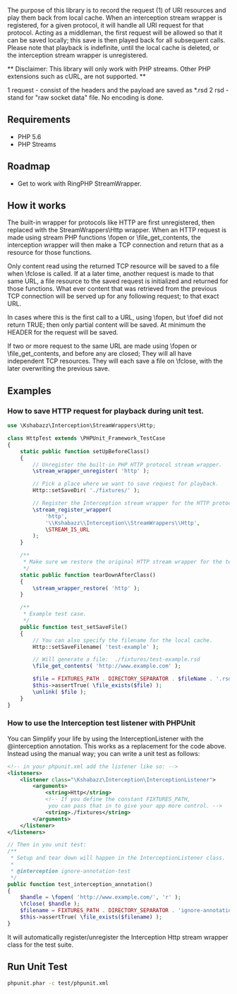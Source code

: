The purpose of this library is to record the request (1) of URI resources and play them back from local cache. When an
interception stream wrapper is registered, for a given protocol, it will handle all URI request for that protocol.
Acting as a middleman, the first request will be allowed so that it can be saved locally; this save is then played back
for all subsequent calls. Please note that playback is indefinite, until the local cache is deleted, or the interception
stream wrapper is unregistered.

** Disclaimer: This library will only work with PHP streams. Other PHP extensions such as cURL, are not supported. **

1 request - consist of the headers and the payload are saved as *.rsd
2 rsd - stand for "raw socket data" file. No encoding is done.


## Requirements

* PHP 5.6
* PHP Streams

## Roadmap

* Get to work with RingPHP StreamWrapper.

## How it works

The built-in wrapper for protocols like HTTP are first unregistered, then replaced with the StreamWrappers\Http wrapper.
When an HTTP request is made using stream PHP functions \fopen or \file_get_contents, the interception wrapper will then
make a TCP connection and return that as a resource for those functions.

Only content read using the returned TCP resource will be saved to a file when \fclose is called. If at a later time,
another request is made to that same URL, a file resource to the saved request is initialized and returned for those
functions. What ever content that was retrieved from the previous TCP connection will be served up for any following
request; to that exact URL.

In cases where this is the first call to a URL, using \fopen, but \foef did not return TRUE; then only partial content
will be saved. At minimum the HEADER for the request will be saved.

If two or more request to the same URL are made using \fopen or \file_get_contents, and before any are closed; They will
all have independent TCP resources. They will each save a file on \fclose, with the later overwriting the previous save.


## Examples

### How to save HTTP request for playback during unit test.

```php
use \Kshabazz\Interception\StreamWrappers\Http;

class HttpTest extends \PHPUnit_Framework_TestCase
{
    static public function setUpBeforeClass()
    {
        // Unregister the built-in PHP HTTP protocol stream wrapper.
        \stream_wrapper_unregister( 'http' );

        // Pick a place where we want to save request for playback.
        Http::setSaveDir( './fixtures/' );

        // Register the Interception stream wrapper for the HTTP protocol.
        \stream_register_wrapper(
            'http',
            '\\Kshabazz\\Interception\\StreamWrappers\\Http',
            \STREAM_IS_URL
        );
    }

    /**
     * Make sure we restore the original HTTP stream wrapper for the test environment.
     */
    static public function tearDownAfterClass()
    {
        \stream_wrapper_restore( 'http' );
    }

    /**
     * Example test case.
     */
    public function test_setSaveFile()
    {
        // You can also specify the filename for the local cache.
        Http::setSaveFilename( 'test-example' );

        // Will generate a file:  ./fixtures/test-example.rsd
        \file_get_contents( 'http://www.example.com' );

        $file = FIXTURES_PATH . DIRECTORY_SEPARATOR . $fileName . '.rsd';
        $this->assertTrue( \file_exists($file) );
        \unlink( $file );
    }
}
```

### How to use the Interception test listener with PHPUnit

You can Simplify your life by using the InterceptionListener with the @interception annotation. This works as a
replacement for the code above. Instead using the manual way; you can write a unit test as follows:

```xml
<!-- in your phpunit.xml add the listener like so: -->
<listeners>
    <listener class="\Kshabazz\Interception\InterceptionListener">
        <arguments>
            <string>Http</string>
            <!-- If you define the constant FIXTURES_PATH,
             you can pass that in to give your app more control. -->
            <string>./fixtures</string>
        </arguments>
    </listener>
</listeners>
```

```php
// Then in you unit test:
/**
 * Setup and tear down will happen in the InterceptionListener class.
 *
 * @interception ignore-annotation-test
 */
public function test_interception_annotation()
{
    $handle = \fopen( 'http://www.example.com/', 'r' );
    \fclose( $handle );
    $filename = FIXTURES_PATH . DIRECTORY_SEPARATOR . 'ignore-annotation-test.rsd';
    $this->assertTrue( \file_exists($filename) );
}
```

It will automatically register/unregister the Interception Http stream wrapper class for the test suite.

## Run Unit Test

```bash
phpunit.phar -c test/phpunit.xml
```